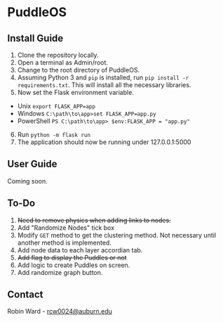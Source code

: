 # PuddleOS
## Install Guide
1. Clone the repository locally.
2. Open a terminal as Admin/root.
3. Change to the root directory of PuddleOS.
4. Assuming Python 3 and `pip` is installed, run `pip install -r requirements.txt`. 
   This will install all the necessary libraries.
5. Now set the Flask environment variable. 
- Unix
`export FLASK_APP=app`
- Windows
`C:\path\to\app>set FLASK_APP=app.py`
- PowerShell
`PS C:\path\to\app> $env:FLASK_APP = "app.py"`
6. Run `python -m flask run`
7. The application should now be running under 127.0.0.1:5000

## User Guide
Coming soon.

## To-Do
1. ~~Need to remove physics when adding links to nodes.~~
2. Add "Randomize Nodes" tick box
3. Modify `GET` method to get the clustering method. Not necessary until another method is implemented.
4. Add node data to each layer accordian tab.
5. ~~Add flag to display the Puddles or not~~
6. Add logic to create Puddles on screen.
7. Add randomize graph button.


## Contact
Robin Ward - rcw0024@auburn.edu